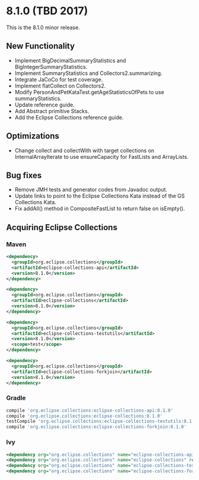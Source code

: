8.1.0 (TBD 2017)
====================

This is the 8.1.0 minor release.   

New Functionality
-----------------

* Implement BigDecimalSummaryStatistics and BigIntegerSummaryStatistics.
* Implement SummaryStatistics and Collectors2.summarizing.
* Integrate JaCoCo for test coverage.
* Implement flatCollect on Collectors2.
* Modify PersonAndPetKataTest.getAgeStatisticsOfPets to use summaryStatistics.
* Update reference guide.
* Add Abstract primitive Stacks.
* Add the Eclipse Collections reference guide.

Optimizations
-------------

* Change collect and collectWith with target collections on InternalArrayIterate to use ensureCapacity for FastLists and ArrayLists.

Bug fixes
---------

* Remove JMH tests and generator codes from Javadoc output.
* Update links to point to the Eclipse Collections Kata instead of the GS Collections Kata.
* Fix addAll() method in CompositeFastList to return false on isEmpty().

Acquiring Eclipse Collections
-----------------------------

### Maven

```xml
<dependency>
  <groupId>org.eclipse.collections</groupId>
  <artifactId>eclipse-collections-api</artifactId>
  <version>8.1.0</version>
</dependency>

<dependency>
  <groupId>org.eclipse.collections</groupId>
  <artifactId>eclipse-collections</artifactId>
  <version>8.1.0</version>
</dependency>

<dependency>
  <groupId>org.eclipse.collections</groupId>
  <artifactId>eclipse-collections-testutils</artifactId>
  <version>8.1.0</version>
  <scope>test</scope>
</dependency>

<dependency>
  <groupId>org.eclipse.collections</groupId>
  <artifactId>eclipse-collections-forkjoin</artifactId>
  <version>8.1.0</version>
</dependency>
```

### Gradle

```groovy
compile 'org.eclipse.collections:eclipse-collections-api:8.1.0'
compile 'org.eclipse.collections:eclipse-collections:8.1.0'
testCompile 'org.eclipse.collections:eclipse-collections-testutils:8.1.0'
compile 'org.eclipse.collections:eclipse-collections-forkjoin:8.1.0'
```

### Ivy

```xml
<dependency org="org.eclipse.collections" name="eclipse-collections-api" rev="8.1.0" />
<dependency org="org.eclipse.collections" name="eclipse-collections" rev="8.1.0" />
<dependency org="org.eclipse.collections" name="eclipse-collections-testutils" rev="8.1.0" />
<dependency org="org.eclipse.collections" name="eclipse-collections-forkjoin" rev="8.1.0"/>
```

